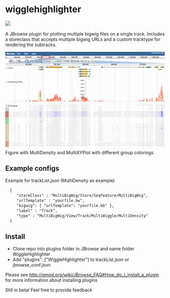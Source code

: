 # wigglehighlighter

[![](https://travis-ci.org/elsiklab/wigglehighlighter.svg?branch=master)](https://travis-ci.org/elsiklab/wigglehighlighter)

A JBrowse plugin for plotting multiple bigwig files on a single track. Includes a storeclass
that accepts multiple bigwig URLs and a custom tracktype for rendering the subtracks.


![](img/out.png)
Figure with MultiDensity and MultiXYPlot with different group colorings


## Example configs

Example for trackList.json (MultiDensity as example)

      {
         "storeClass" : "MultiBigWig/Store/SeqFeature/MultiBigWig",
         "urlTemplate" : "yourfile.bw",
         "bigwig": { "urlTemplate": "yourfile.bb" },
         "label" : "Track",
         "type" : "MultiBigWig/View/Track/MultiWiggle/MultiDensity"
      }


## Install

- Clone repo into plugins folder in JBrowse and name folder WiggleHighlighter
- Add "plugins": ["WiggleHighlighter"] to trackList.json or jbrowse_conf.json


Please see http://gmod.org/wiki/JBrowse_FAQ#How_do_I_install_a_plugin for more information about installing plugins

Still in beta! Feel free to provide feedback
